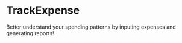 # TrackExpense

Better understand your spending patterns by inputing expenses and generating reports!
